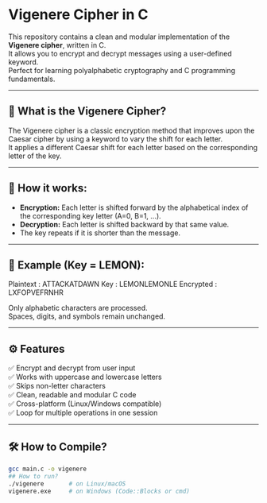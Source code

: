 # Vigenere Cipher in C

This repository contains a clean and modular implementation of the **Vigenere cipher**, written in C.  
It allows you to encrypt and decrypt messages using a user-defined keyword.  
Perfect for learning polyalphabetic cryptography and C programming fundamentals.

---

## 📖 What is the Vigenere Cipher?

The Vigenere cipher is a classic encryption method that improves upon the Caesar cipher by using a keyword to vary the shift for each letter.  
It applies a different Caesar shift for each letter based on the corresponding letter of the key.

---

## 🔄 How it works:

- **Encryption:** Each letter is shifted forward by the alphabetical index of the corresponding key letter (A=0, B=1, ...).
- **Decryption:** Each letter is shifted backward by that same value.
- The key repeats if it is shorter than the message.

---

## 📌 Example (Key = LEMON):

Plaintext : ATTACKATDAWN
Key : LEMONLEMONLE
Encrypted : LXFOPVEFRNHR


Only alphabetic characters are processed.  
Spaces, digits, and symbols remain unchanged.

---

## ⚙️ Features

✅ Encrypt and decrypt from user input  
✅ Works with uppercase and lowercase letters  
✅ Skips non-letter characters  
✅ Clean, readable and modular C code  
✅ Cross-platform (Linux/Windows compatible)  
✅ Loop for multiple operations in one session  

---

## 🛠️ How to Compile?

```bash
gcc main.c -o vigenere
## How to run?
./vigenere       # on Linux/macOS
vigenere.exe     # on Windows (Code::Blocks or cmd)
